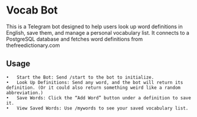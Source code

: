 # Vocab Bot

This is a Telegram bot designed to help users look up word definitions in English, save them, and manage a personal vocabulary list. It connects to a PostgreSQL database and fetches word definitions from thefreedictionary.com

## Usage
	•	Start the Bot: Send /start to the bot to initialize.
	•	Look Up Definitions: Send any word, and the bot will return its definition. (Or it could also return something weird like a random abbreviation.)
	•	Save Words: Click the “Add Word” button under a definition to save it.
	•	View Saved Words: Use /mywords to see your saved vocabulary list.